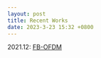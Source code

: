 ```yaml
---
layout: post
title: Recent Works
date: 2023-3-23 15:32 +0800
---
```

2021.12: [FB-OFDM](https://ieeexplore.ieee.org/document/9558804)
